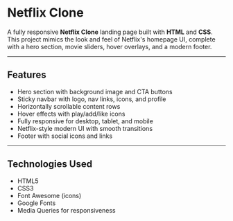 # Netflix Clone

A fully responsive **Netflix Clone** landing page built with **HTML** and **CSS**. This project mimics the look and feel of Netflix's homepage UI, complete with a hero section, movie sliders, hover overlays, and a modern footer.

---

## Features

- Hero section with background image and CTA buttons
- Sticky navbar with logo, nav links, icons, and profile
- Horizontally scrollable content rows
- Hover effects with play/add/like icons
- Fully responsive for desktop, tablet, and mobile
- Netflix-style modern UI with smooth transitions
- Footer with social icons and links

---

## Technologies Used

- HTML5
- CSS3
- Font Awesome (icons)
- Google Fonts
- Media Queries for responsiveness
